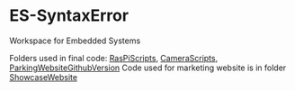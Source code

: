 # ES-SyntaxError
Workspace for Embedded Systems

Folders used in final code: [RasPiScripts](RasPiScripts), [CameraScripts](CameraScripts), [ParkingWebsiteGithubVersion](ParkingWebsiteGithubVersion)
Code used for marketing website is in folder [ShowcaseWebsite](ShowcaseWebsite)
